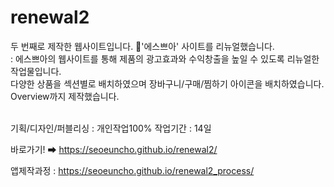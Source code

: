 # renewal2
두 번째로 제작한 웹사이트입니다. 💄'에스쁘아' 사이트를 리뉴얼했습니다.<br>
: 에스쁘아의 웹사이트를 통해 제품의 광고효과와 수익창출을 높일 수 있도록 리뉴얼한 작업물입니다.<br>
다양한 상품을 섹션별로 배치하였으며 장바구니/구매/찜하기 아이콘을 배치하였습니다.<br>
Overview까지 제작했습니다.<br>
<br>

기획/디자인/퍼블리싱 : 개인작업100%
작업기간 : 14일

바로가기! ➡ https://seoeuncho.github.io/renewal2/

앱제작과정 : https://seoeuncho.github.io/renewal2_process/
